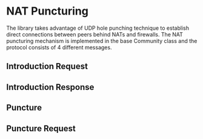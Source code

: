 # NAT Puncturing

The library takes advantage of UDP hole punching technique to establish direct connections between peers behind NATs and firewalls. The NAT puncturing mechanism is implemented in the base Community class and the protocol consists of 4 different messages.

## Introduction Request

## Introduction Response

## Puncture

## Puncture Request
